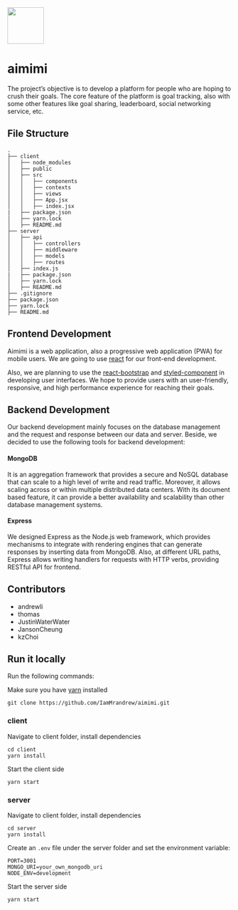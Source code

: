 <img src="https://user-images.githubusercontent.com/62586450/111118249-7be99080-85a3-11eb-81bc-55578f9afeec.png" width="82" height="82">

# aimimi

The project’s objective is to develop a platform for people who are hoping to crush their goals. The core feature of the platform is goal tracking, also with some other features like goal sharing, leaderboard, social networking service, etc.

## File Structure

```
.
├── client
│   ├── node_modules
│   ├── public
│   ├── src
│   │   ├── components
│   │   ├── contexts
│   │   ├── views
│   │   ├── App.jsx
│   │   ├── index.jsx
|   ├── package.json
│   ├── yarn.lock
│   ├── README.md
├── server
│   ├── api
│   │   ├── controllers
│   │   ├── middleware
│   │   ├── models
│   │   ├── routes
│   ├── index.js
|   ├── package.json
│   ├── yarn.lock
│   ├── README.md
├── .gitignore
├── package.json
├── yarn.lock
├── README.md
```

## Frontend Development

Aimimi is a web application, also a progressive web application (PWA) for mobile users. We are going to use [react](https://github.com/facebook/react) for our front-end development.

Also, we are planning to use the [react-bootstrap](https://react-bootstrap.github.io/getting-started/introduction) and [styled-component](https://styled-components.com/docs/basics) in developing user interfaces. We hope to provide users with an user-friendly, responsive, and high performance experience for reaching their goals.

## Backend Development

Our backend development mainly focuses on the database management and the request and response between our data and server. Beside, we decided to use the following tools for backend development:

#### MongoDB

It is an aggregation framework that provides a secure and NoSQL database that can scale to a high level of write and read traffic. Moreover, it allows scaling across or within multiple distributed data centers. With its document based feature, it can provide a better availability and scalability than other database management systems.

#### Express

We designed Express as the Node.js web framework, which provides mechanisms to integrate with rendering engines that can generate responses by inserting data from MongoDB. Also, at different URL paths, Express allows writing handlers for requests with HTTP verbs, providing RESTful API for frontend.

## Contributors

- andrewli
- thomas
- JustinWaterWater
- JansonCheung
- kzChoi

## Run it locally

Run the following commands:

Make sure you have [yarn](https://classic.yarnpkg.com/en/docs/install/#mac-stable) installed

```
git clone https://github.com/IamMrandrew/aimimi.git
```

### client

Navigate to client folder, install dependencies

```
cd client
yarn install
```

Start the client side

```
yarn start
```

### server

Navigate to client folder, install dependencies

```
cd server
yarn install
```

Create an `.env` file under the server folder and set the environment variable:

```
PORT=3001
MONGO_URI=your_own_mongodb_uri
NODE_ENV=development
```

Start the server side

```
yarn start
```

